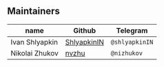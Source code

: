 ## Maintainers

| name                  | Github                                         | Telegram           |
|-----------------------|------------------------------------------------|--------------------|
| Ivan Shlyapkin        | [ShlyapkinIN](https://github.com/ShlyapkinIN)  | `@shlyapkinIN`     |
| Nikolai Zhukov        | [nvzhu](https://github.com/nvzhu)              | `@nizhukov`        |
